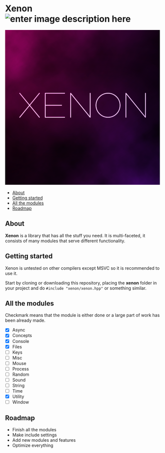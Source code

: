 
# Xenon ![enter image description here](https://img.shields.io/github/license/AlienTheBetrayer/Xenon?color=blue)
![xenon-image](https://raw.githubusercontent.com/AlienTheBetrayer/Xenon/main/xenon.png)
- [About](#about)
- [Getting started](#getting-started)
- [All the modules](#all-the-modules)
- [Roadmap](#roadmap)
## About
**Xenon** is a library that has all the stuff you need. It is multi-faceted, it consists of many modules that serve different functionality.
## Getting started
Xenon is untested on other compilers except MSVC so it is recommended to use it.

Start by cloning or downloading this repository, placing the **xenon** folder in your project and do `#include "xenon/xenon.hpp"` or something similar.
## All the modules
Checkmark means that the module is either done or a large part of work has been already made.
- [x] Async
- [x] Concepts
- [x] Console
- [x] Files
- [ ] Keys
- [ ] Misc
- [ ] Mouse
- [ ] Process
- [ ] Random
- [ ] Sound
- [ ] String
- [ ] Time
- [x] Utility
- [ ] Window
## Roadmap
- Finish all the modules
- Make include settings
- Add new modules and features
- Optimize everything
